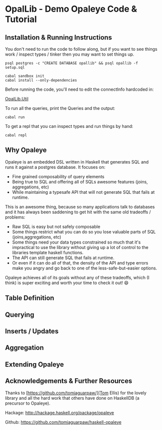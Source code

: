 # OpalLib - Demo Opaleye Code & Tutorial

## Installation & Running Instructions

You don't need to run the code to follow along, but if you want to see things
work / inspect types / tinker then you may want to set things up.

```
psql postgres -c "CREATE DATABASE opallib" && psql opallib -f setup.sql

cabal sandbox init
cabal install --only-dependencies
```

Before running the code, you'll need to edit the connectInfo hardcoded in:

[OpalLib.Util](OpalLib/Util.hs)

To run all the queries, print the Queries and the output:
```
cabal run 
```

To get a repl that you can inspect types and run things by hand:
```
cabal repl
```

## Why Opaleye

Opaleye is an embedded DSL written in Haskell that generates SQL and runs it
against a postgres database. It focuses on:

- Fine grained composability of query elements
- Being true to SQL and offering all of SQLs awesome features (joins,
aggregations, etc)
- While maintaining a typesafe API that will not generate SQL that fails at
runtime.

This is an awesome thing, because so many applications talk to databases and it
has always been saddening to get hit with the same old tradeoffs / problems:

- Raw SQL is easy but not safely composable
- Some things restrict what you can do so you lose valuable parts of SQL
(joins,aggregations, etc)
- Some things need your data types constrained so much that it's impractical to
  use the library without giving up a lot of control to the libraries template
  haskell functions.
- The API can still generate SQL that fails at runtime.
- Or even if it can do all of that, the density of the API and type errors make
  you angry and go back to one of the less-safe-but-easier options.

Opaleye achieves all of its goals without any of these tradeoffs, which (I
think) is super exciting and worth your time to check it out! :smile:

## Table Definition

## Querying

## Inserts / Updates

## Aggregation

## Extending Opaleye

## Acknowledgements & Further Resources

Thanks to [https://github.com/tomjaguarpaw/](Tom Ellis) for the lovely library
and all the hard work that others have done on HaskellDB (a precursor to
Opaleye).

Hackage: http://hackage.haskell.org/package/opaleye

Github:  https://github.com/tomjaguarpaw/haskell-opaleye
